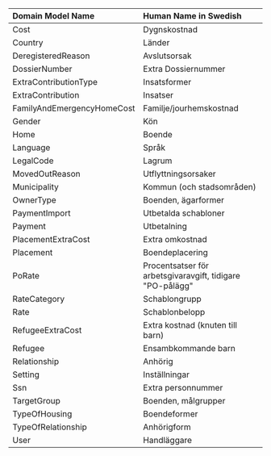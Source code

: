 | Domain Model Name          | Human Name in Swedish                                     |
|:---------------------------|:----------------------------------------------------------|
| Cost                       | Dygnskostnad                                              |
| Country                    | Länder                                                    |
| DeregisteredReason         | Avslutsorsak                                              |
| DossierNumber              | Extra Dossiernummer                                       |
| ExtraContributionType      | Insatsformer                                              |
| ExtraContribution          | Insatser                                                  |
| FamilyAndEmergencyHomeCost | Familje/jourhemskostnad                                   |
| Gender                     | Kön                                                       |
| Home                       | Boende                                                    |
| Language                   | Språk                                                     |
| LegalCode                  | Lagrum                                                    |
| MovedOutReason             | Utflyttningsorsaker                                       |
| Municipality               | Kommun (och stadsområden)                                 |
| OwnerType                  | Boenden, ägarformer                                       |
| PaymentImport              | Utbetalda schabloner                                      |
| Payment                    | Utbetalning                                               |
| PlacementExtraCost         | Extra omkostnad                                           |
| Placement                  | Boendeplacering                                           |
| PoRate                     | Procentsatser för arbetsgivaravgift, tidigare "PO-pålägg" |
| RateCategory               | Schablongrupp                                             |
| Rate                       | Schablonbelopp                                            |
| RefugeeExtraCost           | Extra kostnad (knuten till barn)                          |
| Refugee                    | Ensambkommande barn                                       |
| Relationship               | Anhörig                                                   |
| Setting                    | Inställningar                                             |
| Ssn                        | Extra personnummer                                        |
| TargetGroup                | Boenden, målgrupper                                       |
| TypeOfHousing              | Boendeformer                                              |
| TypeOfRelationship         | Anhörigform                                               |
| User                       | Handläggare                                               |
